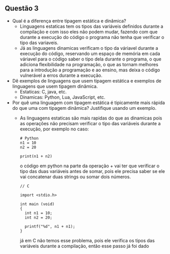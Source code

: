 ## Questão 3
- Qual é a diferença entre tipagem estática e dinâmica?
  - Linguagens estaticas tem os tipos das variáveis definidos durante a compilação e com isso eles não podem mudar, fazendo com que durante a execução do código o programa não tenha que verificar o tipo das variaveis.
  - Já as linguagens dinamicas verificam o tipo da váriavel durante a execução do código, reservando um espaço de memória em cada váriavel para o código saber o tipo dela durante o programa, o que adiciona flexibilidade na programação, o que as tornam melhores para a introdução a programação e ao ensino, mas deixa o código vulnerável a erros durante a execução.
- Dê exemplos de linguagens que usem tipagem estática e exemplos de linguagens que usem tipagem dinâmica.
  - Estaticas: C, java, etc.
  - Dinamicas: Python, Lua, JavaScript, etc.
- Por quê uma linguagem com tipagem estática é tipicamente mais rápida do que uma com tipagem dinâmica? Justifique usando um exemplo.
  - As linguagens estaticas são mais rapidas do que as dinamicas pois as operações não precisam verificar o tipo das variáveis durante a execução, por exemplo no caso:

    ```
    # Python
    n1 = 10
    n2 = 20

    print(n1 + n2)
    ```
    o código em python na parte da operação + vai ter que verificar o tipo das duas variáveis antes de somar, pois ele precisa saber se ele vai concatenar duas strings ou somar dois números. 
    ```
    // C
    
    import <stdio.h>
    
    int main (void)
    {
      int n1 = 10;
      int n2 = 20;
    
      printf("%d", n1 + n1);
    }
    ```
    já em C não temos esse problema, pois ele verifica os tipos das variáveis durante a compilação, então esse passo já foi dado 

    
